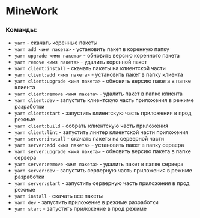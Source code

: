 # MineWork 

### Команды:
- `yarn` - скачать коренные пакеты
- `yarn add <имя пакета>` - установить пакет в коренную папку
- `yarn upgrade <имя пакета>` - обновить версию коренного пакета
- `yarn remove <имя пакета>` - удалить коренной пакет
- `yarn client:install` - скачать пакеты на клиентской части
- `yarn client:add <имя пакета>` - установить пакет в папку клиента
- `yarn client:upgrade <имя пакета>` - обновить версию пакета в папке клиента
- `yarn client:remove <имя пакета>` - удалить пакет в папке клиента
- `yarn client:dev` - запустить клиентскую часть приложения в режиме разработки
- `yarn client:start` - запустить клиентскую часть приложения в прод режиме
- `yarn client:build` - собрать клиентскую часть приложения
- `yarn client:lint` - запустить линтер клиентской части приложения
- `yarn server:install` - скачать пакеты на серверной части
- `yarn server:add <имя пакета>` - установить пакет в папку сервера
- `yarn server:upgrade <имя пакета>` - обновить версию пакета в папке сервера
- `yarn server:remove <имя пакета>` - удалить пакет в папке сервера
- `yarn server:dev` - запустить серверную часть приложения в режиме разработки
- `yarn server:start` - запустить серверную часть приложения в прод режиме
- `yarn install` - скачать все пакеты
- `yarn dev` - запустить приложение в режиме разработки
- `yarn start` - запустить приложение в прод режиме
